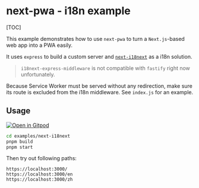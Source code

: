 # next-pwa - i18n example

[TOC]

This example demonstrates how to use `next-pwa` to turn a `Next.js`-based web app into a PWA easily.

It uses `express` to build a custom server and [`next-i18next`](https://github.com/isaachinman/next-i18next) as a i18n solution.

> `i18next-express-middleware` is not compatible with `fastify` right now unfortunately.

Because Service Worker must be served without any redirection, make sure its route is excluded from the i18n middleware. See `index.js` for an example.

## Usage

[![Open in Gitpod](https://img.shields.io/badge/Open%20In-Gitpod.io-%231966D2?style=for-the-badge&logo=gitpod)](https://gitpod.io/#https://github.com/DuCanhGH/next-pwa/)

```bash
cd examples/next-i18next
pnpm build
pnpm start
```

Then try out following paths:

```
https://localhost:3000/
https://localhost:3000/en
https://localhost:3000/zh
```
